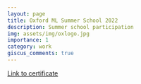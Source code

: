 ```yaml
---
layout: page
title: Oxford ML Summer School 2022
description: Summer school participation
img: assets/img/oxlogo.jpg
importance: 1
category: work
giscus_comments: true
---
```


[Link to certificate](https://github.com/lorenz-peter/lorenz-peter.github.io/blob/master/assets/pdf/OxML22.pdf)
